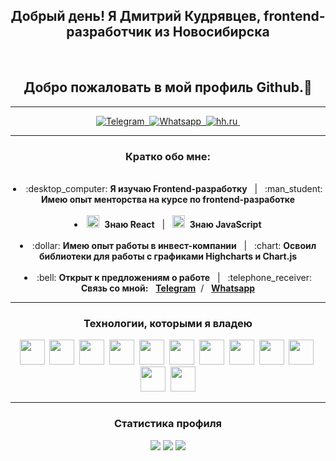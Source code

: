 <div id="header" align="center">
	<h2>Добрый день! Я Дмитрий Кудрявцев, frontend-разработчик из Новосибирска</h2>
  <br>
  <h2>Добро пожаловать в мой профиль Github.👋</h2>
  <hr>
</div>
<div id="socials" align="center">
  <a href="https://t.me/splcell">
	<img src="https://img.shields.io/badge/TeleGram-yellow?style=for-the-badge&logo=telegram&logoColor=white" alt="Telegram"/>&nbsp
  </a>
  <a href="https://wa.me/qr/OCE25BZA37FSD1">
  <img src="https://img.shields.io/badge/WhatsApp-yellow?style=for-the-badge&logo=whatsapp&logoColor=white" alt="Whatsapp"/>&nbsp
  </a>
  <a href="https://novosibirsk.hh.ru/resume/ac8e38edff0b1a7ea90039ed1f4f673165734b">
  <img src="https://img.shields.io/badge/HH.ru-yellow?style=for-the-badge&logo=headhunter&logoColor=white" alt="hh.ru"/>&nbsp
</a>
</div>
<hr>
<div id="about" align="center">
 <h3> Кратко обо мне: </h3>
</div>
<br>
<li align="center">
 :desktop_computer: <b>Я изучаю Frontend-разработку</b> &nbsp; | &nbsp;
 :man_student: <b>Имею опыт менторства на курсе по frontend-разработке</b>
</li>
<br>
<li align="center">
 <img src="https://cdn.jsdelivr.net/gh/devicons/devicon/icons/react/react-original.svg" width="20" height="20"/>&nbsp; <b>Знаю React</b> &nbsp; | &nbsp;
 <img src="https://cdn.jsdelivr.net/gh/devicons/devicon/icons/javascript/javascript-original.svg" width="20" height="20"/>&nbsp; <b>Знаю JavaScript</b>
</li>
<br>
<li align="center">
:dollar: <b>Имею опыт работы в инвест-компании</b> &nbsp; | &nbsp;
:chart: <b>Освоил библиотеки для работы с графиками Highcharts и Chart.js</b>
</li>
<br>
<li align="center">
:bell: <b>Открыт к предложениям о работе</b>  &nbsp; | &nbsp;
:telephone_receiver: <b>Связь со мной:</b> &nbsp; <b><a href="https://t.me/splcell">Telegram</a></b>  &nbsp;/ &nbsp; <b><a href="https://wa.me/qr/OCE25BZA37FSD1">Whatsapp</a></b>
</li>
<hr>
<div id="technologies" align="center" display="inline">
   <h3>Технологии, которыми я владею</h3>
   <img src="https://cdn.jsdelivr.net/gh/devicons/devicon/icons/figma/figma-original.svg" width="40" height="40"/>&nbsp;
   <img src="https://cdn.jsdelivr.net/gh/devicons/devicon/icons/vscode/vscode-original.svg" width="40" height="40"/>&nbsp;
   <img src="https://cdn.jsdelivr.net/gh/devicons/devicon/icons/html5/html5-original.svg" width="40" height="40"/>&nbsp;
   <img src="https://cdn.jsdelivr.net/gh/devicons/devicon/icons/css3/css3-original.svg" width="40" height="40"/>&nbsp;
   <img src="https://cdn.jsdelivr.net/gh/devicons/devicon/icons/sass/sass-original.svg" width="40" height="40"/>&nbsp;
   <img src="https://cdn.jsdelivr.net/gh/devicons/devicon/icons/bootstrap/bootstrap-original.svg" width="40" height="40"/>&nbsp;
   <img src="https://cdn.jsdelivr.net/gh/devicons/devicon/icons/jquery/jquery-original.svg" width="40" height="40"/>&nbsp;
   <img src="https://cdn.jsdelivr.net/gh/devicons/devicon/icons/javascript/javascript-original.svg" width="40" height="40"/>&nbsp;
   <img src="https://cdn.jsdelivr.net/gh/devicons/devicon/icons/react/react-original.svg" width="40" height="40"/>&nbsp;
   <img src="https://cdn.jsdelivr.net/gh/devicons/devicon/icons/npm/npm-original-wordmark.svg" width="40" height="40"/>&nbsp;
   <img src="https://cdn.jsdelivr.net/gh/devicons/devicon/icons/git/git-original.svg" width="40" height="40"/>&nbsp;
   <img src="https://cdn.jsdelivr.net/gh/devicons/devicon/icons/gulp/gulp-plain.svg" width="40" height="40"/>
</div>
<hr>
<h3 align="center">Статистика профиля</h3>
<div id="stat" align="center">
	<img src="https://github-profile-summary-cards.vercel.app/api/cards/profile-details?username=splcell&theme=slateorange"/>
	<img src="https://github-profile-summary-cards.vercel.app/api/cards/most-commit-language?username=splcell&theme=slateorange"/>
	<img src="https://github-profile-summary-cards.vercel.app/api/cards/stats?username=splcell&theme=slateorange"/>
</div>









